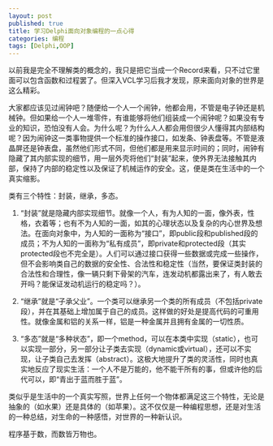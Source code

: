 ```yaml
---
layout: post
published: true
title: 学习Delphi面向对象编程的一点心得
categories: 编程
tags: [Delphi,OOP]
---
```


以前我是完全不理解类的概念的，我只是把它当成一个Record来看，只不过它里面可以包含函数和过程罢了。但深入VCL学习后我才发现，原来面向对象的世界是这么精彩。
 
大家都应该见过闹钟吧？随便给一个人一个闹钟，他都会用，不管是电子钟还是机械钟。但如果给一个人一堆零件，有谁能够将他们组装成一个闹钟呢？如果没有专业的知识，恐怕没有人会。为什么呢？为什么人人都会用但很少人懂得其内部结构呢？因为闹钟这一类事物提供一个标准的操作接口，如发条、钟表盘等。不管是液晶屏还是钟表盘，虽然他们形式不同，但他们都是用来显示时间的；同时，闹钟有隐藏了其内部实现的细节，用一层外壳将他们“封装”起来，使外界无法接触其内部，保持了内部的稳定性以及保证了机械运作的安全。这，便是类在生活中的一个真实缩影。
 
类有三个特性：封装，继承，多态。

 1. “封装”就是隐藏内部实现细节。就像一个人，有为人知的一面，像外表，性格，衣着等；也有不为人知的一面，如其的心理状态以及复杂的内心世界及想法。在面向对象中，为人知的一面称为“接口”，即public段和published段的成员；不为人知的一面称为“私有成员”，即private和protected段（其实protected段也不完全是）。人们可以通过接口获得一些数据或完成一些操作，但不会影响类自己的数据的安全性、合法性和稳定性（当然，要保证类封装的合法性和合理性，像一辆只剩下骨架的汽车，连发动机都露出来了，有人敢去开吗？能保证发动机运行的稳定吗？）。

 2.  “继承”就是“子承父业”。一个类可以继承另一个类的所有成员（不包括private段），并在其基础上增加属于自己的成员。这样做的好处是提高代码的可重用性。就像金属和铝的关系一样，铝是一种金属并且拥有金属的一切性质。

 3. “多态”就是“多种状态”，即一个method，可以在本类中实现（static），也可以实现一部分，另一部分让子类去实现（dynamic或virtual），还可以不实现，让子类自己去发挥（abstract）。这极大地提升了类的灵活性，同时也真实地反应了现实生活：一个人不是万能的，他不能干所有的事，但或许他的后代可以，即“青出于蓝而胜于蓝”。

类似乎是生活中的一个真实写照，世界上任何一个物体都满足这三个特性，无论是抽象的（如水果）还是具体的（如苹果）。这不仅仅是一种编程思想，还是对生活的一种总结，对生命的一种感悟，对世界的一种新认识。
 
程序基于数，而数皆万物也。